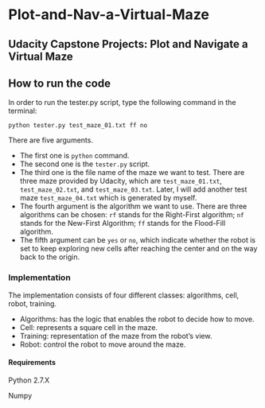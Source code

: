 # Plot-and-Nav-a-Virtual-Maze
## Udacity Capstone Projects: Plot and Navigate a Virtual Maze

## How to run the code
In order to run the tester.py script, type the following command in the terminal:

```
python tester.py test_maze_01.txt ff no
```

There are five arguments. 

* The first one is ``python`` command. 
* The second one is the ``tester.py`` script. 
* The third one is the file name of the maze we want to test. There are three maze provided by Udacity, which are ``test_maze_01.txt``, ``test_maze_02.txt``, and ``test_maze_03.txt``. Later, I will add another test maze ``test_maze_04.txt`` which is generated by myself. 
* The fourth argument is the algorithm we want to use. There are three algorithms can be chosen: ``rf`` stands for the Right-First algorithm; ``nf`` stands for the New-First Algorithm; ``ff`` stands for the Flood-Fill algorithm. 
* The fifth argument can be ``yes`` or ``no``, which indicate whether the robot is set to keep exploring new cells after reaching the center and on the way back to the origin. 


### Implementation

The implementation consists of four different classes: algorithms, cell, robot, training. 

* Algorithms: has the logic that enables the robot to decide how to move.
* Cell: represents a square cell in the maze.
* Training: representation of the maze from the robot’s view.
* Robot: control the robot to move around the maze.


#### Requirements

Python 2.7.X

Numpy
